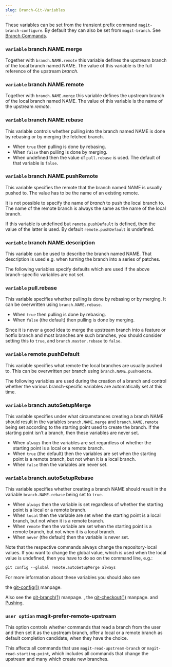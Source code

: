 ```yaml
---
slug: Branch-Git-Variables
---
```


These variables can be set from the transient prefix command `magit-branch-configure`. By default they can also be set from `magit-branch`. See [Branch Commands](/docs/magit/Branch-Commands).

### <span className="tag variable">`variable`</span> **branch.NAME.merge**

Together with `branch.NAME.remote` this variable defines the upstream branch of the local branch named NAME. The value of this variable is the full reference of the upstream *branch*.

### <span className="tag variable">`variable`</span> **branch.NAME.remote**

Together with `branch.NAME.merge` this variable defines the upstream branch of the local branch named NAME. The value of this variable is the name of the upstream *remote*.

### <span className="tag variable">`variable`</span> **branch.NAME.rebase**

This variable controls whether pulling into the branch named NAME is done by rebasing or by merging the fetched branch.

*   When `true` then pulling is done by rebasing.
*   When `false` then pulling is done by merging.
*   When undefined then the value of `pull.rebase` is used. The default of that variable is `false`.

### <span className="tag variable">`variable`</span> **branch.NAME.pushRemote**

This variable specifies the remote that the branch named NAME is usually pushed to. The value has to be the name of an existing remote.

It is not possible to specify the name of *branch* to push the local branch to. The name of the remote branch is always the same as the name of the local branch.

If this variable is undefined but `remote.pushDefault` is defined, then the value of the latter is used. By default `remote.pushDefault` is undefined.

### <span className="tag variable">`variable`</span> **branch.NAME.description**

This variable can be used to describe the branch named NAME. That description is used e.g. when turning the branch into a series of patches.

The following variables specify defaults which are used if the above branch-specific variables are not set.

### <span className="tag variable">`variable`</span> **pull.rebase**

This variable specifies whether pulling is done by rebasing or by merging. It can be overwritten using `branch.NAME.rebase`.

*   When `true` then pulling is done by rebasing.
*   When `false` (the default) then pulling is done by merging.

Since it is never a good idea to merge the upstream branch into a feature or hotfix branch and most branches are such branches, you should consider setting this to `true`, and `branch.master.rebase` to `false`.

### <span className="tag variable">`variable`</span> **remote.pushDefault**

This variable specifies what remote the local branches are usually pushed to. This can be overwritten per branch using `branch.NAME.pushRemote`.

The following variables are used during the creation of a branch and control whether the various branch-specific variables are automatically set at this time.

### <span className="tag variable">`variable`</span> **branch.autoSetupMerge**

This variable specifies under what circumstances creating a branch NAME should result in the variables `branch.NAME.merge` and `branch.NAME.remote` being set according to the starting point used to create the branch. If the starting point isn’t a branch, then these variables are never set.

*   When `always` then the variables are set regardless of whether the starting point is a local or a remote branch.
*   When `true` (the default) then the variables are set when the starting point is a remote branch, but not when it is a local branch.
*   When `false` then the variables are never set.

### <span className="tag variable">`variable`</span> **branch.autoSetupRebase**

This variable specifies whether creating a branch NAME should result in the variable `branch.NAME.rebase` being set to `true`.

*   When `always` then the variable is set regardless of whether the starting point is a local or a remote branch.
*   When `local` then the variable are set when the starting point is a local branch, but not when it is a remote branch.
*   When `remote` then the variable are set when the starting point is a remote branch, but not when it is a local branch.
*   When `never` (the default) then the variable is never set.

Note that the respective commands always change the repository-local values. If you want to change the global value, which is used when the local value is undefined, then you have to do so on the command line, e.g.:

```lisp
git config --global remote.autoSetupMerge always
```

For more information about these variables you should also see

the [git-config(1)](/docs/magit/http://git-scm.com/docs/git-config) manpage.

Also see the [git-branch(1)](/docs/magit/http://git-scm.com/docs/git-branch) manpage. , the [git-checkout(1)](/docs/magit/http://git-scm.com/docs/git-checkout) manpage. and [Pushing](/docs/magit/Pushing).

### <span className="tag useroption">`user option`</span> **magit-prefer-remote-upstream**

This option controls whether commands that read a branch from the user and then set it as the upstream branch, offer a local or a remote branch as default completion candidate, when they have the choice.

This affects all commands that use `magit-read-upstream-branch` or `magit-read-starting-point`, which includes all commands that change the upstream and many which create new branches.
